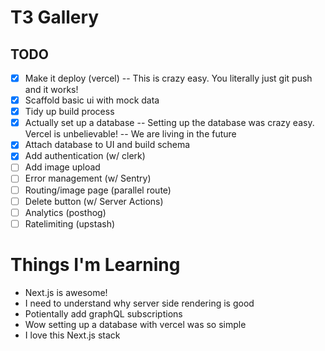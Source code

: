 # T3 Gallery

## TODO

- [x] Make it deploy (vercel)
      -- This is crazy easy. You literally just git push and it works!
- [x] Scaffold basic ui with mock data
- [x] Tidy up build process
- [x] Actually set up a database
      -- Setting up the database was crazy easy. Vercel is unbelievable!
      -- We are living in the future
- [x] Attach database to UI and build schema
- [x] Add authentication (w/ clerk)
- [ ] Add image upload
- [ ] Error management (w/ Sentry)
- [ ] Routing/image page (parallel route)
- [ ] Delete button (w/ Server Actions)
- [ ] Analytics (posthog)
- [ ] Ratelimiting (upstash)

# Things I'm Learning

- Next.js is awesome!
- I need to understand why server side rendering is good
- Potientally add graphQL subscriptions
- Wow setting up a database with vercel was so simple
- I love this Next.js stack
